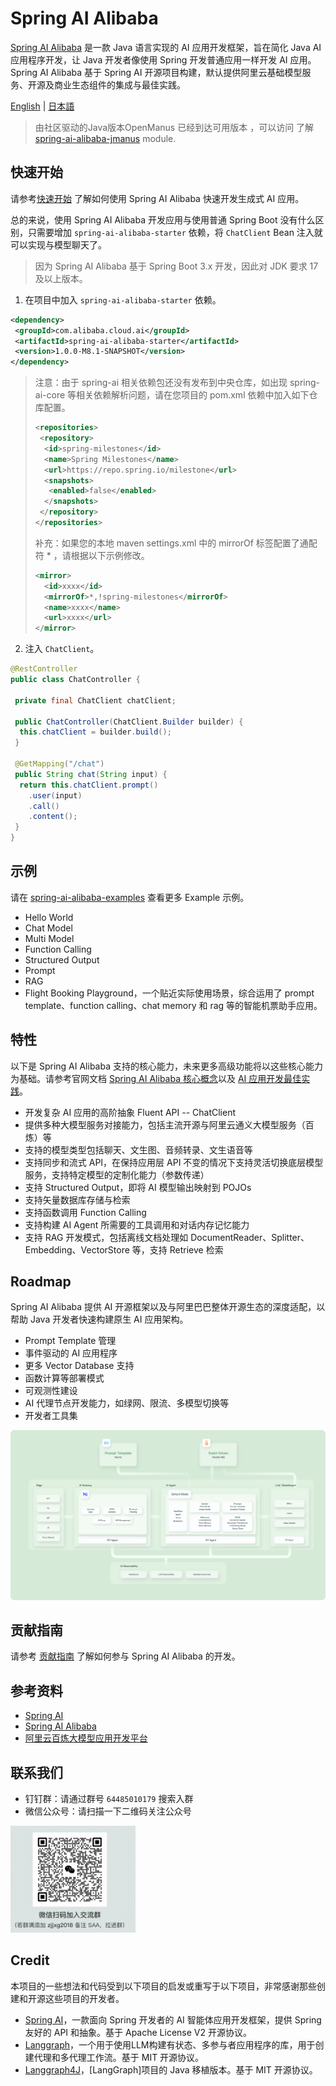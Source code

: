# Spring AI Alibaba

[Spring AI Alibaba](https://java2ai.com) 是一款 Java 语言实现的 AI 应用开发框架，旨在简化 Java AI 应用程序开发，让 Java 开发者像使用 Spring 开发普通应用一样开发 AI 应用。Spring AI Alibaba 基于 Spring AI 开源项目构建，默认提供阿里云基础模型服务、开源及商业生态组件的集成与最佳实践。

[English](./README.md) | [日本語](./README-ja.md)

> 由社区驱动的Java版本OpenManus 已经到达可用版本 ，可以访问 了解 [spring-ai-alibaba-jmanus](./spring-ai-alibaba-jmanus) module.

## 快速开始

请参考[快速开始](https://java2ai.com/docs/dev/get-started/) 了解如何使用 Spring AI Alibaba 快速开发生成式 AI 应用。

总的来说，使用 Spring AI Alibaba 开发应用与使用普通 Spring Boot 没有什么区别，只需要增加 `spring-ai-alibaba-starter` 依赖，将 `ChatClient` Bean 注入就可以实现与模型聊天了。

> 因为 Spring AI Alibaba 基于 Spring Boot 3.x 开发，因此对 JDK 要求 17 及以上版本。

1. 在项目中加入 `spring-ai-alibaba-starter` 依赖。

 ```xml
 <dependency>
  <groupId>com.alibaba.cloud.ai</groupId>
  <artifactId>spring-ai-alibaba-starter</artifactId>
  <version>1.0.0-M8.1-SNAPSHOT</version>
 </dependency>
 ```

 > 注意：由于 spring-ai 相关依赖包还没有发布到中央仓库，如出现 spring-ai-core 等相关依赖解析问题，请在您项目的 pom.xml 依赖中加入如下仓库配置。
 >
 > ```xml
 > <repositories>
 >  <repository>
 >   <id>spring-milestones</id>
 >   <name>Spring Milestones</name>
 >   <url>https://repo.spring.io/milestone</url>
 >   <snapshots>
 >    <enabled>false</enabled>
 >   </snapshots>
 >  </repository>
 > </repositories>
 > ```
>
 > 补充：如果您的本地 maven settings.xml 中的 mirrorOf 标签配置了通配符 * ，请根据以下示例修改。
>
 > ```xml
 > <mirror>
 >   <id>xxxx</id>
 >   <mirrorOf>*,!spring-milestones</mirrorOf>
 >   <name>xxxx</name>
 >   <url>xxxx</url>
 > </mirror>
 > ```

2. 注入 `ChatClient`。

 ```java
 @RestController
 public class ChatController {

  private final ChatClient chatClient;

  public ChatController(ChatClient.Builder builder) {
   this.chatClient = builder.build();
  }

  @GetMapping("/chat")
  public String chat(String input) {
   return this.chatClient.prompt()
     .user(input)
     .call()
     .content();
  }
 }
 ```

## 示例

请在 [spring-ai-alibaba-examples](https://github.com/springaialibaba/spring-ai-alibaba-examples) 查看更多 Example 示例。

* Hello World
* Chat Model
* Multi Model
* Function Calling
* Structured Output
* Prompt
* RAG
* Flight Booking Playground，一个贴近实际使用场景，综合运用了 prompt template、function calling、chat memory 和 rag 等的智能机票助手应用。

## 特性

以下是 Spring AI Alibaba 支持的核心能力，未来更多高级功能将以这些核心能力为基础。请参考官网文档 [Spring AI Alibaba 核心概念](https://java2ai.com/docs/dev/concepts/)以及 [AI 应用开发最佳实践](https://java2ai.com/docs/dev/practices/playground-flight-booking/)。

* 开发复杂 AI 应用的高阶抽象 Fluent API -- ChatClient
* 提供多种大模型服务对接能力，包括主流开源与阿里云通义大模型服务（百炼）等
* 支持的模型类型包括聊天、文生图、音频转录、文生语音等
* 支持同步和流式 API，在保持应用层 API 不变的情况下支持灵活切换底层模型服务，支持特定模型的定制化能力（参数传递）
* 支持 Structured Output，即将 AI 模型输出映射到 POJOs
* 支持矢量数据库存储与检索
* 支持函数调用 Function Calling
* 支持构建 AI Agent 所需要的工具调用和对话内存记忆能力
* 支持 RAG 开发模式，包括离线文档处理如 DocumentReader、Splitter、Embedding、VectorStore 等，支持 Retrieve 检索

## Roadmap

Spring AI Alibaba 提供 AI 开源框架以及与阿里巴巴整体开源生态的深度适配，以帮助 Java 开发者快速构建原生 AI 应用架构。

* Prompt Template 管理
* 事件驱动的 AI 应用程序
* 更多 Vector Database 支持
* 函数计算等部署模式
* 可观测性建设
* AI 代理节点开发能力，如绿网、限流、多模型切换等
* 开发者工具集

![ai-native-architecture](./docs/imgs/spring-ai-alibaba-arch.png)

## 贡献指南

请参考 [贡献指南](./CONTRIBUTING.md) 了解如何参与 Spring AI Alibaba 的开发。

## 参考资料

* [Spring AI](https://docs.spring.io/spring-ai/reference/index.html)
* [Spring AI Alibaba](https://java2ai.com/docs/dev/overview/)
* [阿里云百炼大模型应用开发平台](https://help.aliyun.com/zh/model-studio/getting-started/what-is-model-studio/)

## 联系我们

* 钉钉群：请通过群号 `64485010179` 搜索入群
* 微信公众号：请扫描一下二维码关注公众号

<img src="./docs/imgs/wechat-account.png" style="max-width:200px;"/>

## Credit

本项目的一些想法和代码受到以下项目的启发或重写于以下项目，非常感谢那些创建和开源这些项目的开发者。

* [Spring AI](https://github.com/spring-projects/spring-ai)，一款面向 Spring 开发者的 AI 智能体应用开发框架，提供 Spring 友好的 API 和抽象。基于 Apache License V2 开源协议。
* [Langgraph](https://github.com/langchain-ai/langgraph)，一个用于使用LLM构建有状态、多参与者应用程序的库，用于创建代理和多代理工作流。基于 MIT 开源协议。
* [Langgraph4J](https://github.com/bsorrentino/langgraph4j)，[LangGraph]项目的 Java 移植版本。基于 MIT 开源协议。
